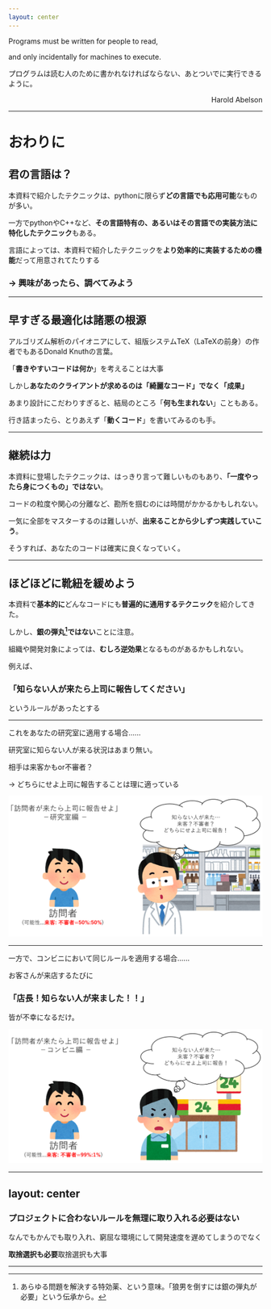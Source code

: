 ```yaml
---
layout: center
---
```


Programs must be written for people to read, 

and only incidentally for machines to execute.

プログラムは読む人のために書かれなければならない、あとついでに実行できるように。
<div style="text-align: right;">Harold Abelson</div>

---

# おわりに
## 君の言語は？
本資料で紹介したテクニックは、pythonに限らず<b class="safe">どの言語でも応用可能</b>なものが多い。

一方でpythonやC++など、<b class="safe">その言語特有の、あるいはその言語での実装方法に特化したテクニック</b>もある。

言語によっては、本資料で紹介したテクニックを<b class="safe">より効率的に実装するための機能</b>だって用意されてたりする

### → 興味があったら、調べてみよう

---

## 早すぎる最適化は諸悪の根源
アルゴリズム解析のパイオニアにして、組版システムTeX（LaTeXの前身）の作者でもあるDonald Knuthの言葉。

「<b class="safe">書きやすいコードは何か</b>」を考えることは大事

しかし<b class="safe">あなたのクライアントが求めるのは「綺麗なコード」でなく「成果」</b>

あまり設計にこだわりすぎると、結局のところ「<b class="warn">何も生まれない</b>」こともある。

行き詰まったら、とりあえず「<b class="safe">動くコード</b>」を書いてみるのも手。

---

## 継続は力

本資料に登場したテクニックは、はっきり言って難しいものもあり、<b class="warn">「一度やったら身につくもの」ではない</b>。

コードの粒度や関心の分離など、勘所を掴むのには時間がかかるかもしれない。

一気に全部をマスターするのは難しいが、<b class="safe">出来ることから少しずつ実践していこう</b>。

そうすれば、あなたのコードは確実に良くなっていく。

---

## ほどほどに靴紐を緩めよう
本資料で**基本的に**どんなコードにも<b class="safe">普遍的に通用するテクニック</b>を紹介してきた。

しかし、<b class="warn">銀の弾丸[^1]ではない</b>ことに注意。

組織や開発対象によっては、<b class="warn">むしろ逆効果</b>となるものがあるかもしれない。

例えば、

### 「知らない人が来たら上司に報告してください」

というルールがあったとする

[^1]: あらゆる問題を解決する特効薬、という意味。「狼男を倒すには銀の弾丸が必要」という伝承から。

---

これをあなたの研究室に適用する場合......

研究室に知らない人が来る状況はあまり無い。

相手は来客かもor不審者？

→ どちらにせよ上司に報告することは理に適っている

<div class="small-center">
  <img src="/img/visitor_lab.png"/>
</div>



---

一方で、コンビニにおいて同じルールを適用する場合......

お客さんが来店するたびに

### 「店長！知らない人が来ました！！」

皆が不幸になるだけ。

<div class="small-center">
  <img src="/img/visitor_convinience_store.png"/>
</div>

---
layout: center
---

### **プロジェクトに合わないルールを無理に取り入れる必要はない**

なんでもかんでも取り入れ、窮屈な環境にして開発速度を遅めてしまうのでなく

<b class="safe">取捨選択も必要</b>取捨選択も大事

---